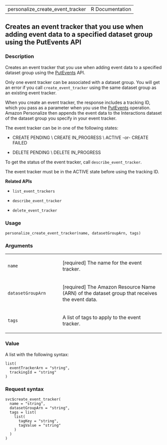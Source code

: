 <table style="width: 100%;">
<tbody>
<tr class="odd">
<td>personalize_create_event_tracker</td>
<td style="text-align: right;">R Documentation</td>
</tr>
</tbody>
</table>

## Creates an event tracker that you use when adding event data to a specified dataset group using the PutEvents API

### Description

Creates an event tracker that you use when adding event data to a
specified dataset group using the
[PutEvents](https://docs.aws.amazon.com/personalize/latest/dg/API_UBS_PutEvents.html)
API.

Only one event tracker can be associated with a dataset group. You will
get an error if you call `create_event_tracker` using the same dataset
group as an existing event tracker.

When you create an event tracker, the response includes a tracking ID,
which you pass as a parameter when you use the
[PutEvents](https://docs.aws.amazon.com/personalize/latest/dg/API_UBS_PutEvents.html)
operation. Amazon Personalize then appends the event data to the
Interactions dataset of the dataset group you specify in your event
tracker.

The event tracker can be in one of the following states:

-   CREATE PENDING \\ CREATE IN\_PROGRESS \\ ACTIVE -or- CREATE FAILED

-   DELETE PENDING \\ DELETE IN\_PROGRESS

To get the status of the event tracker, call `describe_event_tracker`.

The event tracker must be in the ACTIVE state before using the tracking
ID.

**Related APIs**

-   `list_event_trackers`

-   `describe_event_tracker`

-   `delete_event_tracker`

### Usage

    personalize_create_event_tracker(name, datasetGroupArn, tags)

### Arguments

<table>
<colgroup>
<col style="width: 35%" />
<col style="width: 65%" />
</colgroup>
<tbody>
<tr class="odd">
<td><code id="personalize_create_event_tracker_:_name">name</code></td>
<td><p>[required] The name for the event tracker.</p></td>
</tr>
<tr class="even">
<td><code
id="personalize_create_event_tracker_:_datasetGroupArn">datasetGroupArn</code></td>
<td><p>[required] The Amazon Resource Name (ARN) of the dataset group
that receives the event data.</p></td>
</tr>
<tr class="odd">
<td><code id="personalize_create_event_tracker_:_tags">tags</code></td>
<td><p>A list of tags to apply to the event tracker.</p></td>
</tr>
</tbody>
</table>

### Value

A list with the following syntax:

    list(
      eventTrackerArn = "string",
      trackingId = "string"
    )

### Request syntax

    svc$create_event_tracker(
      name = "string",
      datasetGroupArn = "string",
      tags = list(
        list(
          tagKey = "string",
          tagValue = "string"
        )
      )
    )
